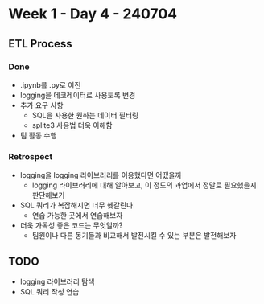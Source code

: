 # Week 1 - Day 4 - 240704

## ETL Process
### Done
- .ipynb를 .py로 이전
- logging을 데코레이터로 사용토록 변경
- 추가 요구 사항
    - SQL을 사용한 원하는 데이터 필터링
    - splite3 사용법 더욱 이해함
- 팀 활동 수행

### Retrospect
- logging을 logging 라이브러리를 이용했다면 어땠을까
    - logging 라이브러리에 대해 알아보고, 이 정도의 과업에서 정말로 필요했을지 판단해보기
- SQL 쿼리가 복잡해지면 너무 헷갈린다
    - 연습 가능한 곳에서 연습해보자
- 더욱 가독성 좋은 코드는 무엇일까?
    - 팀원이나 다른 동기들과 비교해서 발전시킬 수 있는 부분은 발전해보자

## TODO
- logging 라이브러리 탐색
- SQL 쿼리 작성 연습